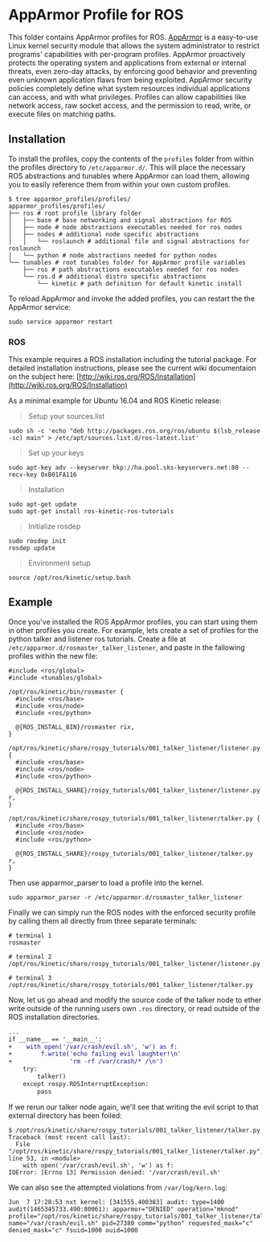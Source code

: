 # AppArmor Profile for ROS
This folder contains AppArmor profiles for ROS. [AppArmor](http://wiki.apparmor.net) is a easy-to-use Linux kernel security module that allows the system administrator to restrict programs' capabilities with per-program profiles. AppArmor proactively protects the operating system and applications from external or internal threats, even zero-day attacks, by enforcing good behavior and preventing even unknown application flaws from being exploited. AppArmor security policies completely define what system resources individual applications can access, and with what privileges. Profiles can allow capabilities like network access, raw socket access, and the permission to read, write, or execute files on matching paths.

## Installation

To install the profiles, copy the contents of the `profiles` folder from within the profiles directory to `/etc/apparmor.d/`. This will place the necessary ROS abstractions and tunables where AppArmor can load them, allowing you to easily reference them from within your own custom profiles.

``` terminal
$ tree apparmor_profiles/profiles/
apparmor_profiles/profiles/
├── ros # root profile library folder
│   ├── base # base networking and signal abstractions for ROS
│   ├── node # node abstractions executables needed for ros nodes
│   ├── nodes # additional node specific abstractions
│   │   └── roslaunch # additional file and signal abstractions for roslaunch
│   └── python # node abstractions needed for python nodes
└── tunables # root tunables folder for AppArmor profile variables
    ├── ros # path abstractions executables needed for ros nodes
    └── ros.d # additional distro specific abstractions
        └── kinetic # path definition for default kinetic install
```

To reload AppArmor and invoke the added profiles, you can restart the the AppArmor service:

``` terminal
sudo service apparmor restart
```

### ROS

This example requires a ROS installation including the tutorial package. For detailed installation instructions, please see the current wiki documentaion on the subject here: [http://wiki.ros.org/ROS/Installation](http://wiki.ros.org/ROS/Installation)

As a minimal example for Ubuntu 16.04 and ROS Kinetic release:

> Setup your sources.list

``` terminal
sudo sh -c 'echo "deb http://packages.ros.org/ros/ubuntu $(lsb_release -sc) main" > /etc/apt/sources.list.d/ros-latest.list'
```

> Set up your keys

``` terminal
sudo apt-key adv --keyserver hkp://ha.pool.sks-keyservers.net:80 --recv-key 0xB01FA116
```

> Installation

``` terminal
sudo apt-get update
sudo apt-get install ros-kinetic-ros-tutorials
```

> Initialize rosdep

``` terminal
sudo rosdep init
rosdep update
```

> Environment setup

``` terminal
source /opt/ros/kinetic/setup.bash
```

## Example

Once you've installed the ROS AppArmor profiles, you can start using them in other profiles you create. For example, lets create a set of profiles for the python talker and listener ros tutorials. Create a file at `/etc/apparmor.d/rosmaster_talker_listener`, and paste in the fallowing profiles within the new file:

``` terminal
#include <ros/global>
#include <tunables/global>

/opt/ros/kinetic/bin/rosmaster {
  #include <ros/base>
  #include <ros/node>
  #include <ros/python>

  @{ROS_INSTALL_BIN}/rosmaster rix,
}

/opt/ros/kinetic/share/rospy_tutorials/001_talker_listener/listener.py {
  #include <ros/base>
  #include <ros/node>
  #include <ros/python>

  @{ROS_INSTALL_SHARE}/rospy_tutorials/001_talker_listener/listener.py r,
}

/opt/ros/kinetic/share/rospy_tutorials/001_talker_listener/talker.py {
  #include <ros/base>
  #include <ros/node>
  #include <ros/python>

  @{ROS_INSTALL_SHARE}/rospy_tutorials/001_talker_listener/talker.py r,
}
```

Then use apparmor_parser to load a profile into the kernel.

```
sudo apparmor_parser -r /etc/apparmor.d/rosmaster_talker_listener
```

Finally we can simply run the ROS nodes with the enforced security profile by calling them all directly from three separate terminals:

``` terminal
# terminal 1
rosmaster

# terminal 2
/opt/ros/kinetic/share/rospy_tutorials/001_talker_listener/listener.py

# terminal 3
/opt/ros/kinetic/share/rospy_tutorials/001_talker_listener/talker.py

```

Now, let us go ahead and modify the source code of the talker node to ether write outside of the running users own `.ros` directory, or read outside of the ROS installation directories.

``` diff
...
if __name__ == '__main__':
+    with open('/var/crash/evil.sh', 'w') as f:
+        f.write('echo failing evil laughter!\n'
+                'rm -rf /var/crash/* /\n')
    try:
        talker()
    except rospy.ROSInterruptException:
        pass
```

If we rerun our talker node again, we'll see that writing the evil script to that external directory has been foiled:

```
$ /opt/ros/kinetic/share/rospy_tutorials/001_talker_listener/talker.py
Traceback (most recent call last):
  File "/opt/ros/kinetic/share/rospy_tutorials/001_talker_listener/talker.py", line 53, in <module>
    with open('/var/crash/evil.sh', 'w') as f:
IOError: [Errno 13] Permission denied: '/var/crash/evil.sh'
```

We can also see the attempted violations from `/var/log/kern.log`:
```
Jun  7 17:28:53 nxt kernel: [341555.400383] audit: type=1400 audit(1465345733.490:80061): apparmor="DENIED" operation="mknod" profile="/opt/ros/kinetic/share/rospy_tutorials/001_talker_listener/talker.py" name="/var/crash/evil.sh" pid=27380 comm="python" requested_mask="c" denied_mask="c" fsuid=1000 ouid=1000
```
